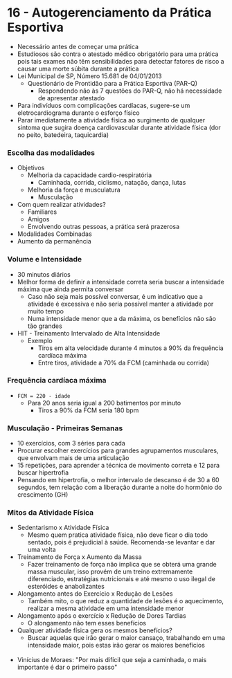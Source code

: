 # 16 - Autogerenciamento da Prática Esportiva
* Necessário antes de começar uma prática
* Estudiosos são contra o atestado médico obrigatório para uma prática pois tais exames não têm sensibilidades para detectar fatores de risco a causar uma morte súbita durante a prática
* Lei Municipal de SP, Número 15.681 de 04/01/2013
    * Questionário de Prontidão para a Prática Esportiva (PAR-Q)
        * Respondendo não às 7 questões do PAR-Q, não há necessidade de apresentar atestado
* Para indivíduos com complicações cardíacas, sugere-se um eletrocardiograma durante o esforço físico
* Parar imediatamente a atividade física ao surgimento de qualquer sintoma que sugira doença cardiovascular durante atividade física (dor no peito, batedeira, taquicardia)

### Escolha das modalidades
* Objetivos
    * Melhoria da capacidade cardio-respiratória
        * Caminhada, corrida, ciclismo, natação, dança, lutas
    * Melhoria da força e musculatura
        * Musculação
* Com quem realizar atividades?
    * Familiares
    * Amigos
    * Envolvendo outras pessoas, a prática será prazerosa
* Modalidades Combinadas
* Aumento da permanência

### Volume e Intensidade
* 30 minutos diários
* Melhor forma de definir a intensidade correta seria buscar a intensidade máxima que ainda permita conversar
    * Caso não seja mais possível conversar, é um indicativo que a atividade é excessiva e não seria possível manter a atividade por muito tempo
    * Numa intensidade menor que a da máxima, os benefícios não são tão grandes
* HIT - Treinamento Intervalado de Alta Intensidade
    * Exemplo
        * Tiros em alta velocidade durante 4 minutos a 90% da frequência cardíaca máxima
        * Entre tiros, atividade a 70% da FCM (caminhada ou corrida)

### Frequência cardíaca máxima
* `FCM = 220 - idade`
    * Para 20 anos seria igual a 200 batimentos por minuto
        * Tiros a 90% da FCM seria 180 bpm

### Musculação - Primeiras Semanas
* 10 exercícios, com 3 séries para cada
* Procurar escolher exercícios para grandes agrupamentos musculares, que envolvam mais de uma articulação
* 15 repetições, para aprender a técnica de movimento correta e 12 para buscar hipertrofia
* Pensando em hipertrofia, o melhor intervalo de descanso é de 30 a 60 segundos, tem relação com a liberação durante a noite do hormônio do crescimento (GH)

### Mitos da Atividade Física
* Sedentarismo x Atividade Física
    * Mesmo quem pratica atividade física, não deve ficar o dia todo sentado, pois é prejudicial à saúde. Recomenda-se levantar e dar uma volta
* Treinamento de Força x Aumento da Massa
    * Fazer treinamento de força não implica que se obterá uma grande massa muscular, isso provém de um treino extremamente diferenciado, estratégias nutricionais e até mesmo o uso ilegal de esteróides e anabolizantes
* Alongamento antes do Exercício x Redução de Lesões
    * Também mito, o que reduz a quantidade de lesões é o aquecimento, realizar a mesma atividade em uma intensidade menor
* Alongamento após o exercício x Redução de Dores Tardias
    * O alongamento não tem esses benefícios
* Qualquer atividade física gera os mesmos benefícios?
    * Buscar aquelas que irão gerar o maior cansaço, trabalhando em uma intensidade maior, pois estas irão gerar os maiores benefícios
<br><br>
* Vinícius de Moraes: "Por mais difícil que seja a caminhada, o mais importante é dar o primeiro passo"
